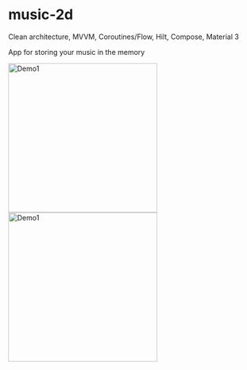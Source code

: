 # music-2d
Clean architecture, MVVM, Coroutines/Flow, Hilt, Compose, Material 3

App for storing your music in the memory

<p>
<img src="https://user-images.githubusercontent.com/52918920/203332024-8fa50583-9551-4b26-b016-5c77f9d10ff3.jpg" width = "300" alt="Demo1"/>
<img src="https://user-images.githubusercontent.com/52918920/203334397-715aa607-71e2-421e-a3d0-066b497690bf.jpg" width = "300" alt="Demo1"/>
</p>
